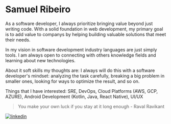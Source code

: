 <h1 align="left">Samuel Ribeiro</h1>

 > <p align="left">
 As a software developer, I always prioritize bringing value beyond just writing code. With a solid foundation in web development, my primary goal is to add value to companys by helping building valuable solutions that meet their needs.

In my vision in software development industry languages are just simply tools. I am always open to connecting with others knowledge fields and learning about new technologies.

About it soft skills my thoughts are: I always will do this with a software developer's mindset: analyzing the task carefully, breaking a big problem in smaller ones, looking for ways to optimize the result, and so on.

Things that I have interested: SRE, DevOps, Cloud Platforms (AWS, GCP, AZURE), Android Development (Kotlin, Java, React Native), UI/UX
 </p>

 
> You make your own luck if you stay at it long enough - Raval Ravikant


[![linkedin](https://img.shields.io/badge/linkedin-0A66C2?style=for-the-badge&logo=linkedin&logoColor=white)](https://www.linkedin.com/in/samuel-ribeiro-dev/)
